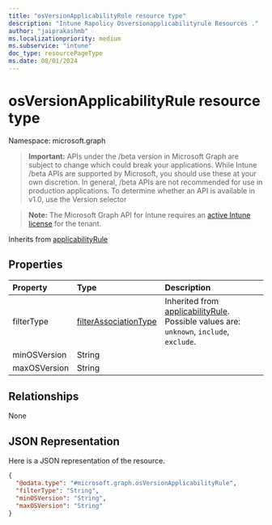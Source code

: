 ```yaml
---
title: "osVersionApplicabilityRule resource type"
description: "Intune Rapolicy Osversionapplicabilityrule Resources ."
author: "jaiprakashmb"
ms.localizationpriority: medium
ms.subservice: "intune"
doc_type: resourcePageType
ms.date: 08/01/2024
---
```


# osVersionApplicabilityRule resource type

Namespace: microsoft.graph

> **Important:** APIs under the /beta version in Microsoft Graph are subject to change which could break your applications. While Intune /beta APIs are supported by Microsoft, you should use these at your own discretion. In general, /beta APIs are not recommended for use in production applications. To determine whether an API is available in v1.0, use the Version selector

> **Note:** The Microsoft Graph API for Intune requires an [active Intune license](https://go.microsoft.com/fwlink/?linkid=839381) for the tenant.




Inherits from [applicabilityRule](../resources/intune-rapolicy-applicabilityrule.md)

## Properties
|Property|Type|Description|
|:---|:---|:---|
|filterType|[filterAssociationType](../resources/intune-rapolicy-filterassociationtype.md)| Inherited from [applicabilityRule](../resources/intune-rapolicy-applicabilityrule.md). Possible values are: `unknown`, `include`, `exclude`.|
|minOSVersion|String||
|maxOSVersion|String||

## Relationships
None

## JSON Representation
Here is a JSON representation of the resource.
<!-- {
  "blockType": "resource",
  "@odata.type": "microsoft.graph.osVersionApplicabilityRule"
}
-->
``` json
{
  "@odata.type": "#microsoft.graph.osVersionApplicabilityRule",
  "filterType": "String",
  "minOSVersion": "String",
  "maxOSVersion": "String"
}
```
